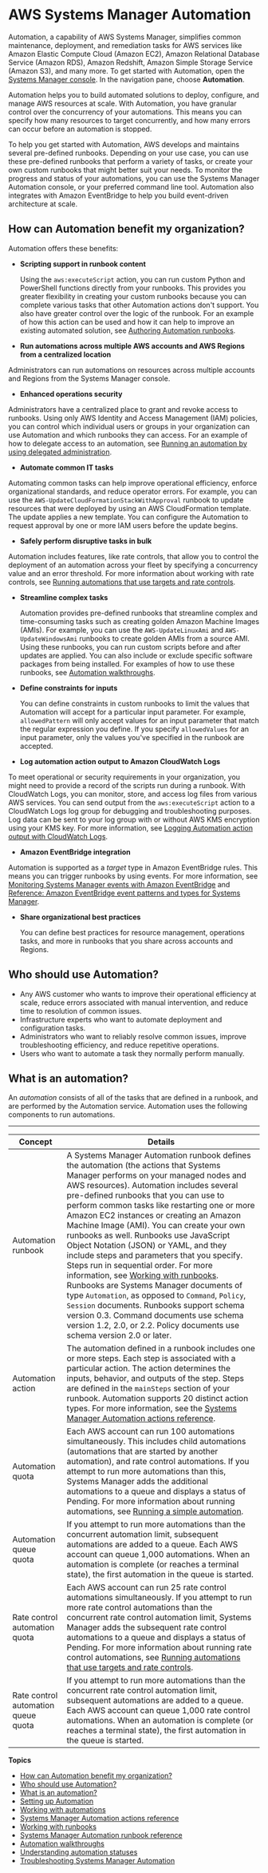 # AWS Systems Manager Automation<a name="systems-manager-automation"></a>

Automation, a capability of AWS Systems Manager, simplifies common maintenance, deployment, and remediation tasks for AWS services like Amazon Elastic Compute Cloud \(Amazon EC2\), Amazon Relational Database Service \(Amazon RDS\), Amazon Redshift, Amazon Simple Storage Service \(Amazon S3\), and many more\. To get started with Automation, open the [Systems Manager console](https://console.aws.amazon.com/systems-manager/automation)\. In the navigation pane, choose **Automation**\.

Automation helps you to build automated solutions to deploy, configure, and manage AWS resources at scale\. With Automation, you have granular control over the concurrency of your automations\. This means you can specify how many resources to target concurrently, and how many errors can occur before an automation is stopped\. 

To help you get started with Automation, AWS develops and maintains several pre\-defined runbooks\. Depending on your use case, you can use these pre\-defined runbooks that perform a variety of tasks, or create your own custom runbooks that might better suit your needs\. To monitor the progress and status of your automations, you can use the Systems Manager Automation console, or your preferred command line tool\. Automation also integrates with Amazon EventBridge to help you build event\-driven architecture at scale\.

## How can Automation benefit my organization?<a name="automation-benefits"></a>

Automation offers these benefits:
+ **Scripting support in runbook content**

  Using the `aws:executeScript` action, you can run custom Python and PowerShell functions directly from your runbooks\. This provides you greater flexibility in creating your custom runbooks because you can complete various tasks that other Automation actions don't support\. You also have greater control over the logic of the runbook\. For an example of how this action can be used and how it can help to improve an existing automated solution, see [Authoring Automation runbooks](automation-authoring-runbooks.md)\.
+  **Run automations across multiple AWS accounts and AWS Regions from a centralized location** 

  Administrators can run automations on resources across multiple accounts and Regions from the Systems Manager console\.
+  **Enhanced operations security** 

  Administrators have a centralized place to grant and revoke access to runbooks\. Using only AWS Identity and Access Management \(IAM\) policies, you can control which individual users or groups in your organization can use Automation and which runbooks they can access\. For an example of how to delegate access to an automation, see [Running an automation by using delegated administration](automation-walk-security-delegated.md)\.
+  **Automate common IT tasks** 

  Automating common tasks can help improve operational efficiency, enforce organizational standards, and reduce operator errors\. For example, you can use the `AWS-UpdateCloudFormationStackWithApproval` runbook to update resources that were deployed by using an AWS CloudFormation template\. The update applies a new template\. You can configure the Automation to request approval by one or more IAM users before the update begins\.
+  **Safely perform disruptive tasks in bulk** 

  Automation includes features, like rate controls, that allow you to control the deployment of an automation across your fleet by specifying a concurrency value and an error threshold\. For more information about working with rate controls, see [Running automations that use targets and rate controls](automation-working-targets-and-rate-controls.md)\.
+ **Streamline complex tasks**

  Automation provides pre\-defined runbooks that streamline complex and time\-consuming tasks such as creating golden Amazon Machine Images \(AMIs\)\. For example, you can use the `AWS-UpdateLinuxAmi` and `AWS-UpdateWindowsAmi` runbooks to create golden AMIs from a source AMI\. Using these runbooks, you can run custom scripts before and after updates are applied\. You can also include or exclude specific software packages from being installed\. For examples of how to use these runbooks, see [Automation walkthroughs](automation-walk.md)\.
+ **Define constraints for inputs**

  You can define constraints in custom runbooks to limit the values that Automation will accept for a particular input parameter\. For example, `allowedPattern` will only accept values for an input parameter that match the regular expression you define\. If you specify `allowedValues` for an input parameter, only the values you've specified in the runbook are accepted\.
+  **Log automation action output to Amazon CloudWatch Logs** 

  To meet operational or security requirements in your organization, you might need to provide a record of the scripts run during a runbook\. With CloudWatch Logs, you can monitor, store, and access log files from various AWS services\. You can send output from the `aws:executeScript` action to a CloudWatch Logs log group for debugging and troubleshooting purposes\. Log data can be sent to your log group with or without AWS KMS encryption using your KMS key\. For more information, see [Logging Automation action output with CloudWatch Logs](automation-action-logging.md)\.
+  **Amazon EventBridge integration** 

  Automation is supported as a *target* type in Amazon EventBridge rules\. This means you can trigger runbooks by using events\. For more information, see [Monitoring Systems Manager events with Amazon EventBridge](monitoring-eventbridge-events.md) and [Reference: Amazon EventBridge event patterns and types for Systems Manager](reference-eventbridge-events.md)\.
+ **Share organizational best practices**

  You can define best practices for resource management, operations tasks, and more in runbooks that you share across accounts and Regions\.

## Who should use Automation?<a name="automation-who"></a>
+ Any AWS customer who wants to improve their operational efficiency at scale, reduce errors associated with manual intervention, and reduce time to resolution of common issues\.
+ Infrastructure experts who want to automate deployment and configuration tasks\.
+ Administrators who want to reliably resolve common issues, improve troubleshooting efficiency, and reduce repetitive operations\.
+ Users who want to automate a task they normally perform manually\.

## What is an automation?<a name="what-is-an-automation"></a>

An *automation* consists of all of the tasks that are defined in a runbook, and are performed by the Automation service\. Automation uses the following components to run automations\.


****  

| Concept | Details | 
| --- | --- | 
|  Automation runbook  |  A Systems Manager Automation runbook defines the automation \(the actions that Systems Manager performs on your managed nodes and AWS resources\)\. Automation includes several pre\-defined runbooks that you can use to perform common tasks like restarting one or more Amazon EC2 instances or creating an Amazon Machine Image \(AMI\)\. You can create your own runbooks as well\. Runbooks use JavaScript Object Notation \(JSON\) or YAML, and they include steps and parameters that you specify\. Steps run in sequential order\. For more information, see [Working with runbooks](automation-documents.md)\. Runbooks are Systems Manager documents of type `Automation`, as opposed to `Command`, `Policy`, `Session` documents\. Runbooks support schema version 0\.3\. Command documents use schema version 1\.2, 2\.0, or 2\.2\. Policy documents use schema version 2\.0 or later\.  | 
|  Automation action  |  The automation defined in a runbook includes one or more steps\. Each step is associated with a particular action\. The action determines the inputs, behavior, and outputs of the step\. Steps are defined in the `mainSteps` section of your runbook\. Automation supports 20 distinct action types\. For more information, see the [Systems Manager Automation actions reference](automation-actions.md)\.  | 
|  Automation quota  |  Each AWS account can run 100 automations simultaneously\. This includes child automations \(automations that are started by another automation\), and rate control automations\. If you attempt to run more automations than this, Systems Manager adds the additional automations to a queue and displays a status of Pending\. For more information about running automations, see [Running a simple automation](automation-working-executing.md)\.  | 
|  Automation queue quota  |  If you attempt to run more automations than the concurrent automation limit, subsequent automations are added to a queue\. Each AWS account can queue 1,000 automations\. When an automation is complete \(or reaches a terminal state\), the first automation in the queue is started\.  | 
|  Rate control automation quota  |  Each AWS account can run 25 rate control automations simultaneously\. If you attempt to run more rate control automations than the concurrent rate control automation limit, Systems Manager adds the subsequent rate control automations to a queue and displays a status of Pending\. For more information about running rate control automations, see [Running automations that use targets and rate controls](automation-working-targets-and-rate-controls.md)\.  | 
|  Rate control automation queue quota  |  If you attempt to run more automations than the concurrent rate control automation limit, subsequent automations are added to a queue\. Each AWS account can queue 1,000 rate control automations\. When an automation is complete \(or reaches a terminal state\), the first automation in the queue is started\.  | 

**Topics**
+ [How can Automation benefit my organization?](#automation-benefits)
+ [Who should use Automation?](#automation-who)
+ [What is an automation?](#what-is-an-automation)
+ [Setting up Automation](automation-setup.md)
+ [Working with automations](automation-working.md)
+ [Systems Manager Automation actions reference](automation-actions.md)
+ [Working with runbooks](automation-documents.md)
+ [Systems Manager Automation runbook reference](automation-documents-reference.md)
+ [Automation walkthroughs](automation-walk.md)
+ [Understanding automation statuses](automation-statuses.md)
+ [Troubleshooting Systems Manager Automation](automation-troubleshooting.md)